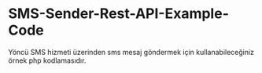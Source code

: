 # SMS-Sender-Rest-API-Example-Code
Yöncü SMS hizmeti üzerinden sms mesaj göndermek için kullanabileceğiniz örnek php kodlamasıdır.
